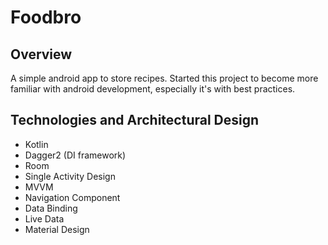 # Foodbro

## Overview
A simple android app to store recipes.
Started this project to become more familiar with android development, especially it's with best practices.

## Technologies and Architectural Design
* Kotlin
* Dagger2 (DI framework)
* Room
* Single Activity Design
* MVVM
* Navigation Component
* Data Binding
* Live Data
* Material Design